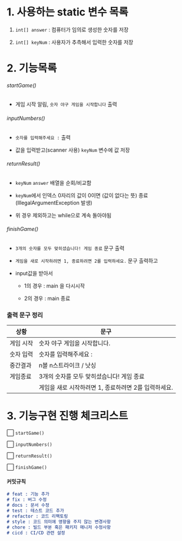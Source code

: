 # 1. 사용하는 static 변수 목록

1. `int[] answer` : 컴퓨터가 임의로 생성한 숫자를 저장

2. `int[] keyNum` : 사용자가 추측해서 입력한 숫자를 저장



# 2. 기능목록

###### startGame()

-  게임 시작 알림, `숫자 야구 게임을 시작합니다` 출력

###### inputNumbers()

- `숫자를 입력해주세요 :` 출력

- 값을 입력받고(scanner 사용) `keyNum` 변수에 값 저장

###### returnResult()

- `keyNum` `answer` 배열을 순회/비교함

- `keyNum`에서 인덱스 0자리의 값이 0이면 (값이 없다는 뜻) 종료 (IllegalArgumentException 발생)

- 위 경우 제외하고는 while으로 계속 돌아야됨

###### finishGame()

- `3개의 숫자를 모두 맞히셨습니다! 게임 종료` 문구 출력

- `게임을 새로 시작하려면 1, 종료하려면 2를 입력하세요.` 문구 출력하고

- input값을 받아서
  
  - 1의 경우 : main 을 다시시작
  
  - 2의 경우 : main 종료



### 출력 문구 정리

| 상황    | 문구                              |
| ----- | ------------------------------- |
| 게임 시작 | 숫자 야구 게임을 시작합니다.                |
| 숫자 입력 | 숫자를 입력해주세요 :                    |
| 중간결과  | n볼 n스트라이크 / 낫싱                  |
| 게임종료  | 3개의 숫자를 모두 맞히셨습니다! 게임 종료        |
|       | 게임을 새로 시작하려면 1, 종료하려면 2를 입력하세요. |



# 3. 기능구현 진행 체크리스트

⬜ `startGame()`

⬜ `inputNumbers()`

⬜ `returnResult()`

⬜ `finishGame()`







#### 커밋규칙

```markdown
# feat : 기능 추가
# fix : 버그 수정
# docs : 문서 수정
# test : 테스트 코드 추가
# refactor : 코드 리팩토링
# style : 코드 의미에 영향을 주지 않는 변경사항
# chore : 빌드 부분 혹은 패키지 매니저 수정사항
# cicd : CI/CD 관련 설정
```






